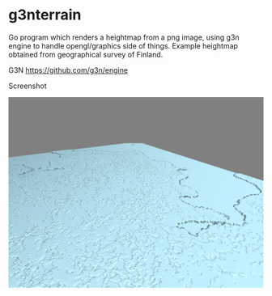 # g3nterrain
Go program which renders a heightmap from a png image, using g3n engine to handle opengl/graphics side of things.  Example heightmap obtained from geographical survey of Finland.

G3N
https://github.com/g3n/engine

Screenshot

![alt text](https://github.com/josephtclegg/g3nterrain/blob/master/sc.png?raw=true)
